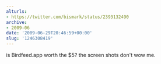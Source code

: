 ```yaml
---
alturls:
- https://twitter.com/bismark/status/2393132490
archive:
- 2009-06
date: '2009-06-29T20:46:59+00:00'
slug: '1246308419'
---
```


is Birdfeed.app worth the $5? the screen shots don't wow me.

